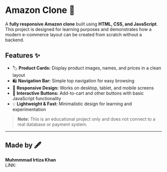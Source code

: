 # Amazon Clone 🛒

A **fully responsive Amazon clone** built using **HTML, CSS, and JavaScript**.  
This project is designed for learning purposes and demonstrates how a modern e-commerce layout can be created from scratch without a backend.  

## Features ✨

- 🏷️ **Product Cards:** Display product images, names, and prices in a clean layout  
- 🛍️ **Navigation Bar:** Simple top navigation for easy browsing  
- 📱 **Responsive Design:** Works on desktop, tablet, and mobile screens  
- 🎯 **Interactive Buttons:** Add-to-cart and other buttons with basic JavaScript functionality  
- 💡 **Lightweight & Fast:** Minimalistic design for learning and experimentation  

> **Note:** This is an educational project only and does not connect to a real database or payment system.  

---

## Made by 🖋️

**Muhmmmad Irtiza Khan**  
LINK:
